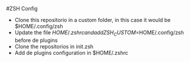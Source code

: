 #ZSH Config
- Clone this repositorio in a custom folder, in this case it would be $HOME/.config/zsh
- Update the file $HOME/.zshrc and add ZSH_CUSTOM=$HOME/.config/zsh before de plugins
- Clone the repositorios in init.zsh
- Add de plugins configuration in $HOME/.zshrc